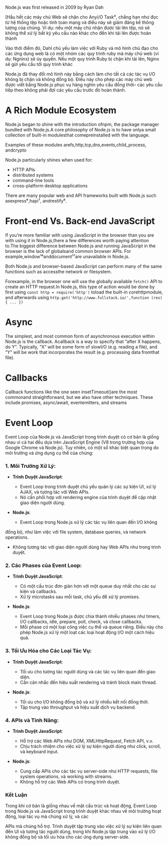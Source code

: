 Node.js was first released in 2009 by Ryan Dah

[Hầu hết các máy chủ Web sẽ chặn cho Anyi/O Task⁴, chẳng hạn như đọc từ hệ thống tệp hoặc tính toán mạng và điều này sẽ giảm đáng kể thông lượng của chúng. Ví dụ: nếu một máy chủ nhận được tải lên tệp, nó sẽ không thể xử lý bất kỳ yêu cầu nào khác cho đến khi tải lên được hoàn thành

Vào thời điểm đó, Dahl chủ yếu làm việc với Ruby và mô hình chủ đạo cho các ứng dụng web là có một nhóm các quy trình ruby mà máy chủ web (ví dụ: Ngninx) sẽ ủy quyền. Nếu một quy trình Ruby bị chặn khi tải lên, Nginx sẽ gửi yêu cầu tới quy trình khác

Node.js đã thay đổi mô hình này bằng cách làm cho tất cả các tác vụ I/O không bị chặn và không đồng bộ. Điều này cho phép các máy chủ web được viết bằng Node.js phục vụ hàng nghìn yêu cầu đồng thời– các yêu cầu tiếp theo không phải đợi các yêu cầu trước đó hoàn thành.

<h1>A Rich Module Ecosystem </h1>

Node.js began to shine with the introduction ofnpm, the package manager bundled with Node.js.A core philosophy of Node.js is to have onlya small collection of built-in modulesthat comepreinstalled with the language.

Examples of these modules arefs,http,tcp,dns,events,child_process, andcrypto

Node.js particularly shines when used for:
- HTTP APIs
- distributed systems
- command-line tools
- cross-platform desktop applications

There are many popular web and API frameworks built with Node.js such asexpress⁶,hapi⁷, andrestify⁸.

<h1>Front-end Vs. Back-end JavaScript </h1>

If you’re more familiar with using JavaScript in the browser than you are with using it in Node.js,there a few differences worth paying attention to.The biggest difference between Node.js and running JavaScript in the browser is the lack of globalsand common browser APIs. For example,window¹⁶anddocument¹⁷are unavailable in Node.js.

Both Node.js and browser-based JavaScript can perform many of the same functions such as accessthe network or filesystem.

Forexample, in the browser one will use the globally available `fetch()` API to create an HTTP request.In Node.js, this type of action would be done by first using `const http = require('http')` toload the built-in corehttpmodule, and afterwards using `http.get('http://www.fullstack.io/',function (res) { ... })`

<h1> Async </h1>
The simplest, and most common form of asynchronous execution within Node.js is the callback. Acallback is a way to specify that “after X happens, do Y”. Typically, “X” will be some form of slowI/O (e.g. reading a file), and “Y” will be work that incorporates the result (e.g. processing data fromthat file).
<h1> Callbacks </h1>
Callback functions like the one seen insetTimeout()are the most commonand straightforward, but we also have other techniques. These include promises, async/await, eventemitters, and streams

# Event Loop
Event Loop của Node.js và JavaScript trong trình duyệt có cơ bản là giống nhau vì cả hai đều dựa trên JavaScript Engine (V8 trong trường hợp của Google Chrome và Node.js). Tuy nhiên, có một số khác biệt quan trọng do môi trường và ứng dụng cụ thể của chúng:

### 1. Môi Trường Xử Lý:
- **Trình Duyệt JavaScript**:
  - Event Loop trong trình duyệt chủ yếu quản lý các sự kiện UI, xử lý AJAX, và tương tác với Web APIs. 
  - Nó cần phối hợp với rendering engine của trình duyệt để cập nhật giao diện người dùng.
  
- **Node.js**:
  - Event Loop trong Node.js xử lý các tác vụ liên quan đến I/O không

 đồng bộ, như làm việc với file system, database queries, và network operations.
  - Không tương tác với giao diện người dùng hay Web APIs như trong trình duyệt.

### 2. Các Phases của Event Loop:
- **Trình Duyệt JavaScript**:
  - Có một cấu trúc đơn giản hơn với một queue duy nhất cho các sự kiện và callbacks.
  - Xử lý microtasks sau mỗi task, chủ yếu để xử lý promises.

- **Node.js**:
  - Event Loop trong Node.js được chia thành nhiều phases như timers, I/O callbacks, idle, prepare, poll, check, và close callbacks.
  - Mỗi phase có một loại công việc cụ thể và queue riêng. Điều này cho phép Node.js xử lý một loạt các loại hoạt động I/O một cách hiệu quả.

### 3. Tối Ưu Hóa cho Các Loại Tác Vụ:
- **Trình Duyệt JavaScript**:
  - Tối ưu cho tương tác người dùng và các tác vụ liên quan đến giao diện.
  - Cần cân nhắc đến hiệu suất rendering và tránh block main thread.

- **Node.js**:
  - Tối ưu cho I/O không đồng bộ và xử lý nhiều kết nối đồng thời.
  - Tập trung vào throughput và hiệu suất dịch vụ backend.

### 4. APIs và Tính Năng:
- **Trình Duyệt JavaScript**:
  - Hỗ trợ các Web APIs như DOM, XMLHttpRequest, Fetch API, v.v.
  - Chịu trách nhiệm cho việc xử lý sự kiện người dùng như click, scroll, và keyboard input.

- **Node.js**:
  - Cung cấp APIs cho các tác vụ server-side như HTTP requests, file system operations, và working with streams.
  - Không hỗ trợ các Web APIs có trong trình duyệt.

### Kết Luận
Trong khi cơ bản là giống nhau về mặt cấu trúc và hoạt động, Event Loop trong Node.js và JavaScript trong trình duyệt khác nhau về môi trường hoạt động, loại tác vụ mà chúng xử lý, và các

 APIs mà chúng hỗ trợ. Trình duyệt tập trung vào việc xử lý sự kiện liên quan đến UI và tương tác người dùng, trong khi Node.js tập trung vào xử lý I/O không đồng bộ và tối ưu hóa cho các ứng dụng server-side.